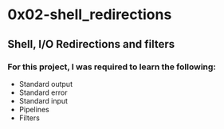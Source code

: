 # 0x02-shell_redirections
## Shell, I/O Redirections and filters
### For this project, I was required to learn the following:
* Standard output
* Standard error
* Standard input
* Pipelines
* Filters
